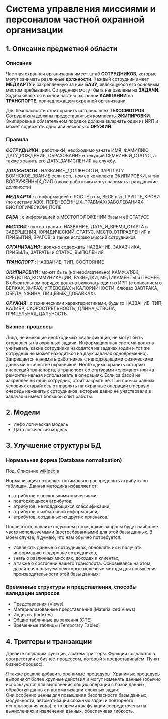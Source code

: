 # Система управления миссиями и персоналом частной охранной организации

## 1. Описание предметной области

### Описание

Частная охранная организация имеет штаб **СОТРУДНИКОВ**, которые могут занимать различные **должности**. 
Каждый сотрудник имеет **МЕДКАРТУ** и закрепленную за ним **БАЗУ**, являющуюся его основным местом пребывания. 
Сотрудники могут быть направлены на **ЗАДАЧИ**. 
Задача является важной частью охранной **КАМПАНИИ** на **ТРАНСПОРТЕ**, принадлежащем охранной организации.

Для безопасности стоит хранить историю всех **ТЕХОСМОТРОВ**. 
Сотрудникам должны предоставляться комплекты **ЭКИПИРОВКИ**.
Экипировка в обязательном порядке должна включать один из ИРП и может содержать одно или несколько **ОРУЖИЙ**.

### Правила

**_СОТРУДНИКИ_** : работникИ, необходимо узнать ИМЯ, ФАМИЛИЮ, ДАТУ_РОЖДЕНИЯ, ОБРАЗОВАНИЕ и текущий СЕМЕЙНЫЙ_СТАТУС, а также хранить его ДАТУ_ЗАЧИСЛЕНИЯ на службу.

**_ДОЛЖНОСТИ_** : НАЗВАНИЕ_ДОЛЖНОСТИ, ЗАРПЛАТУ ВОИНСКОЕ_ЗВАНИЕ если есть, номер комплекта ЭКИПИРОВКИ, и тип ВООРУЖЕННЫХ_СИЛ (также работники могут занимать гражданские должности).

**_МЕДКАРТА_** : с информацией о РОСТЕ в см, ВЕСЕ в кг, ГРУППЕ_КРОВИ (по системе AB0), ПЕРЕНЕСЁННЫХ_ТРАВМАХ/ЗАБОЛЕВАНИЯХ, БИОЛОГИЧЕСКОМ_ПОЛЕ

**_БАЗА_** : с информацией о МЕСТОПОЛОЖЕНИИ базы и её СТАТУСЕ

**_МИССИИ_** : нужно хранить НАЗВАНИЕ, ДАТУ_И_ВРЕМЯ_СТАРТА и ЗАВЕРШЕНИЯ, ЮРИДИЧЕСКИЙ_СТАТУС, МЕСТО_ОТПРАВЛЕНИЯ и ПРИБЫТИЯ, ВРАГОВ, а также историю миссий сотрудников

**_ОРГАНИЗАЦИЯ_** : должно содержать НАЗВАНИЕ, ЗАКАЗЧИКА, ПРИБЫЛЬ, ЗАТРАТЫ и СТАТУС_ВЫПОЛЕНИЯ

_**ТРАНСПОРТ**_ : НАЗВАНИЕ, ТИП, СОСТОЯНИЕ 

**_ЭКИПИРОВКИ_** : может быть (но необязательно) КАМУФЛЯЖ, СРЕДСТВА_КОММУНИКАЦИИ, РАЗВЕДКИ, МЕДИКАМЕНТЫ и ПРОЧЕЕ.
В обязательном порядке должна включать один из ИРП (с описанием о БЕЛКАХ, ЖИРАХ, УГЛЕВОДАХ и КАЛОРИЙНОСТИ, блюдах ЗАВТРАКА, ОБЕДА, УЖИНА, ПИЩЕВЫХ_ДОБАВКАХ).

**_ОРУЖИЯ_** : с техническими характеристиками, будь то НАЗВАНИЕ, ТИП, КАЛИБР, СКОРОСТРЕЛЬНОСТЬ, ДЛИНА_СТВОЛА, ПРИЦЕЛЬНАЯ_ДАЛЬНОСТЬ

### Бизнес-процессы

Лица, не имеющие необходимых квалификаций, не могут быть отправлены на охранные задачи. 
Информационная система должна учитывать, какие сотрудники находятся на задачах (один и тот же сотрудник не может находиться на двух задачах одновременно).
Запрещается нанимать работников с неподходящими физическими данными в качестве охранников. 
Необходимо хранить историю инспекций транспорта, а транспорт со статусами «сломано» или «в ремонте» нельзя использовать в операциях. 
Если за базой не закреплён ни один сотрудник, стоит закрыть её. При прочих равных условиях старайтесь отправлять на охранные операции в первую очередь неженатых сотрудников, 
которые давно не участвовали в задачах и имеют большой опыт работы.

## 2. Модели

- Инфо логическая модель
- Дата логическая модель

## 3. Улучшение структуры БД

### Нормальная форма (Database normalization)
Под. Описание [wikipedia](ru.wikipedia.org/wiki/Нормальная_форма)

Нормализация позволяет оптимально распределять атрибуты по таблицам. Данная методика избавляет от:
- атрибутов с несколькими значениями;
- повторяющихся атрибутов;
- атрибутов, не поддающихся классификации;
- атрибутов с избыточной информацией;
- атрибутов, созданных из других признаков.

После этого, давайте подумаем о том, какие запросы будут наиболее часто используемыми (востребованными) для этой базы данных. В моем случае, я думаю, что нам обычно потребуется:
- Извлекать данные о сотрудниках, обновлять их и получать информацию о здоровье сотрудников,
- знать о различных миссиях, доходах и клиентах,
- а также о состоянии нашего транспорта.
Основываясь на этом, давайте используем некоторые полезные методы для повышения производительности этой базы данных:

### Временные структуры и представления, способы валидации запросов 
- Представления (Views)
- Материализованные представления (Materialized Views)
- Индексы (Indexes)
- Общие табличные выражения (CTE)
- Временные таблицы (Temporary Tables)

## 4. Триггеры и транзакции

Давайте создадим функции, а затем триггеры. Функции создаются в соответствии с бизнес-процессом, 
который я предоставила(см. Пункт бизнес-процесс).

Я также решила добавить хранимые процедуры. Хранимые процедуры выполняют более крупные действия и могут изменять данные (обычно используются для выполнения общих операций с базой данных, 
обработки данных и автоматизации сложных задач.<br/>
Они особенно ценны для повышения безопасности базы данных, модульности, автоматизации сложных задач и повторного использования кода), 
в то время как функции сосредоточены на вычислениях и извлечении данных, обеспечивая гибкость.


